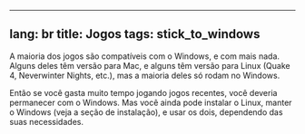 

---
lang: br
title: ﻿Jogos
tags: stick_to_windows
---

A maioria dos jogos são compatíveis com o Windows, e com mais nada. Alguns deles têm versão para Mac, e alguns têm versão para Linux (Quake 4, Neverwinter Nights, etc.), mas a maioria deles só rodam no Windows.


Então se você gasta muito tempo jogando jogos recentes, você deveria permanecer com o Windows. Mas você ainda pode instalar o Linux, manter o Windows (veja a seção de instalação), e usar os dois, dependendo das suas necessidades.


